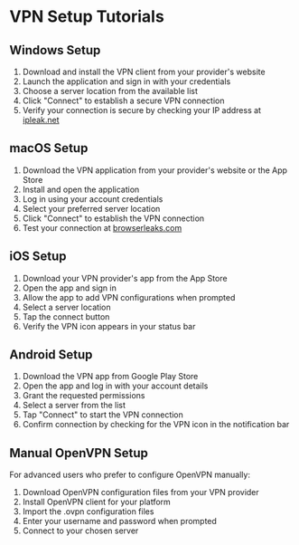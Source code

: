 # VPN Setup Tutorials

## Windows Setup
1. Download and install the VPN client from your provider's website
2. Launch the application and sign in with your credentials
3. Choose a server location from the available list
4. Click "Connect" to establish a secure VPN connection
5. Verify your connection is secure by checking your IP address at [ipleak.net](https://ipleak.net)

## macOS Setup
1. Download the VPN application from your provider's website or the App Store
2. Install and open the application
3. Log in using your account credentials
4. Select your preferred server location
5. Click "Connect" to establish the VPN connection
6. Test your connection at [browserleaks.com](https://browserleaks.com)

## iOS Setup
1. Download your VPN provider's app from the App Store
2. Open the app and sign in
3. Allow the app to add VPN configurations when prompted
4. Select a server location
5. Tap the connect button
6. Verify the VPN icon appears in your status bar

## Android Setup
1. Download the VPN app from Google Play Store
2. Open the app and log in with your account details
3. Grant the requested permissions
4. Select a server from the list
5. Tap "Connect" to start the VPN connection
6. Confirm connection by checking for the VPN icon in the notification bar

## Manual OpenVPN Setup
For advanced users who prefer to configure OpenVPN manually:

1. Download OpenVPN configuration files from your VPN provider
2. Install OpenVPN client for your platform
3. Import the .ovpn configuration files
4. Enter your username and password when prompted
5. Connect to your chosen server
